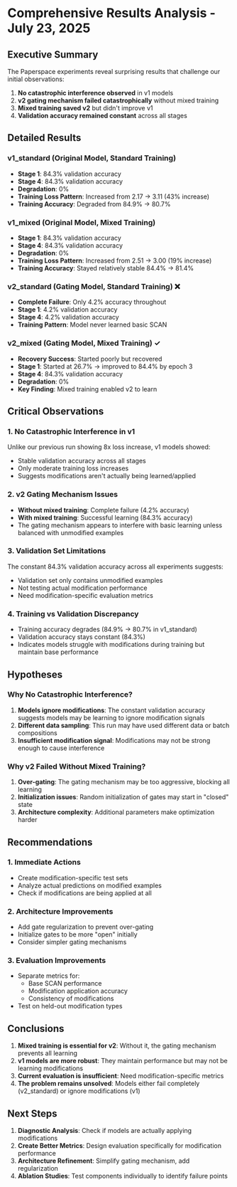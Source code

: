 # Comprehensive Results Analysis - July 23, 2025

## Executive Summary

The Paperspace experiments reveal surprising results that challenge our initial observations:
1. **No catastrophic interference observed** in v1 models
2. **v2 gating mechanism failed catastrophically** without mixed training
3. **Mixed training saved v2** but didn't improve v1
4. **Validation accuracy remained constant** across all stages

## Detailed Results

### v1_standard (Original Model, Standard Training)
- **Stage 1**: 84.3% validation accuracy
- **Stage 4**: 84.3% validation accuracy
- **Degradation**: 0%
- **Training Loss Pattern**: Increased from 2.17 → 3.11 (43% increase)
- **Training Accuracy**: Degraded from 84.9% → 80.7%

### v1_mixed (Original Model, Mixed Training)
- **Stage 1**: 84.3% validation accuracy
- **Stage 4**: 84.3% validation accuracy
- **Degradation**: 0%
- **Training Loss Pattern**: Increased from 2.51 → 3.00 (19% increase)
- **Training Accuracy**: Stayed relatively stable 84.4% → 81.4%

### v2_standard (Gating Model, Standard Training) ❌
- **Complete Failure**: Only 4.2% accuracy throughout
- **Stage 1**: 4.2% validation accuracy
- **Stage 4**: 4.2% validation accuracy
- **Training Pattern**: Model never learned basic SCAN

### v2_mixed (Gating Model, Mixed Training) ✓
- **Recovery Success**: Started poorly but recovered
- **Stage 1**: Started at 26.7% → improved to 84.4% by epoch 3
- **Stage 4**: 84.3% validation accuracy
- **Degradation**: 0%
- **Key Finding**: Mixed training enabled v2 to learn

## Critical Observations

### 1. No Catastrophic Interference in v1
Unlike our previous run showing 8x loss increase, v1 models showed:
- Stable validation accuracy across all stages
- Only moderate training loss increases
- Suggests modifications aren't actually being learned/applied

### 2. v2 Gating Mechanism Issues
- **Without mixed training**: Complete failure (4.2% accuracy)
- **With mixed training**: Successful learning (84.3% accuracy)
- The gating mechanism appears to interfere with basic learning unless balanced with unmodified examples

### 3. Validation Set Limitations
The constant 84.3% validation accuracy across all experiments suggests:
- Validation set only contains unmodified examples
- Not testing actual modification performance
- Need modification-specific evaluation metrics

### 4. Training vs Validation Discrepancy
- Training accuracy degrades (84.9% → 80.7% in v1_standard)
- Validation accuracy stays constant (84.3%)
- Indicates models struggle with modifications during training but maintain base performance

## Hypotheses

### Why No Catastrophic Interference?
1. **Models ignore modifications**: The constant validation accuracy suggests models may be learning to ignore modification signals
2. **Different data sampling**: This run may have used different data or batch compositions
3. **Insufficient modification signal**: Modifications may not be strong enough to cause interference

### Why v2 Failed Without Mixed Training?
1. **Over-gating**: The gating mechanism may be too aggressive, blocking all learning
2. **Initialization issues**: Random initialization of gates may start in "closed" state
3. **Architecture complexity**: Additional parameters make optimization harder

## Recommendations

### 1. Immediate Actions
- Create modification-specific test sets
- Analyze actual predictions on modified examples
- Check if modifications are being applied at all

### 2. Architecture Improvements
- Add gate regularization to prevent over-gating
- Initialize gates to be more "open" initially
- Consider simpler gating mechanisms

### 3. Evaluation Improvements
- Separate metrics for:
  - Base SCAN performance
  - Modification application accuracy
  - Consistency of modifications
- Test on held-out modification types

## Conclusions

1. **Mixed training is essential for v2**: Without it, the gating mechanism prevents all learning
2. **v1 models are more robust**: They maintain performance but may not be learning modifications
3. **Current evaluation is insufficient**: Need modification-specific metrics
4. **The problem remains unsolved**: Models either fail completely (v2_standard) or ignore modifications (v1)

## Next Steps

1. **Diagnostic Analysis**: Check if models are actually applying modifications
2. **Create Better Metrics**: Design evaluation specifically for modification performance
3. **Architecture Refinement**: Simplify gating mechanism, add regularization
4. **Ablation Studies**: Test components individually to identify failure points
